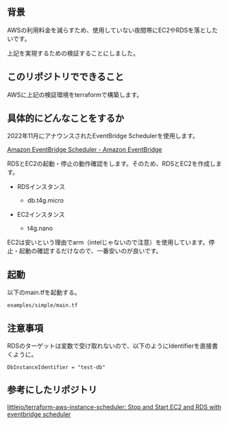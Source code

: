 ## 背景

AWSの利用料金を減らすため、使用していない夜間帯にEC2やRDSを落としたいです。

上記を実現するための検証することにしました。

## このリポジトリでできること

AWSに上記の検証環境をterraformで構築します。

## 具体的にどんなことをするか

2022年11月にアナウンスされたEventBridge Schedulerを使用します。

[Amazon EventBridge Scheduler \- Amazon EventBridge](https://docs.aws.amazon.com/ja_jp/eventbridge/latest/userguide/scheduler.html)

RDSとEC2の起動・停止の動作確認をします。そのため、RDSとEC2を作成します。

- RDSインスタンス
  - db.t4g.micro

- EC2インスタンス
  - t4g.nano

EC2は安いという理由でarm（intelじゃないので注意）を使用しています。停止・起動の確認するだけなので、一番安いのが良いです。

## 起動

以下のmain.tfを起動する。

    examples/simple/main.tf

## 注意事項

RDSのターゲットは変数で受け取れないので、以下のようにIdentifierを直接書くように。

    DbInstanceIdentifier = "test-db"


## 参考にしたリポジトリ

[littlejo/terraform\-aws\-instance\-scheduler: Stop and Start EC2 and RDS with eventbridge scheduler](https://github.com/littlejo/terraform-aws-instance-scheduler)